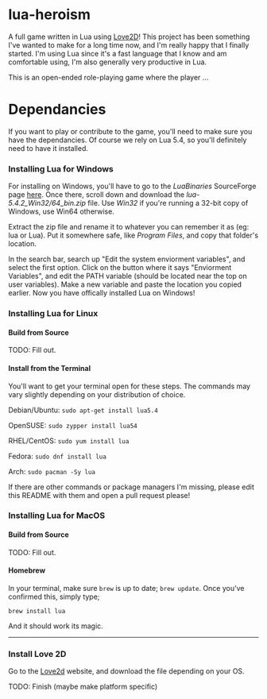 # lua-heroism

<!-- NOTE: UPDATE THIS OPENER WITH OTHER DEPENDANCIES AS NEEDED! -->
A full game written in Lua using [Love2D](https://love2d.org/)! This project has been something I've wanted to make for a long time now, and I'm really happy that I finally started. I'm using Lua since it's a fast language that I know and am comfortable using, I'm also generally very productive in Lua.

This is an open-ended role-playing game where the player ...

# Dependancies

If you want to play or contribute to the game, you'll need to make sure you have the dependancies. Of course we rely on Lua 5.4, so you'll definitely need to have it installed.

### Installing Lua for Windows

For installing on Windows, you'll have to go to the <i>LuaBinaries</i> SourceForge page [here](https://sourceforge.net/projects/luabinaries/files/5.4.2/Tools%20Executables/). Once there, scroll down and download the *lua-5.4.2_Win32/64_bin.zip* file. Use *Win32* if you're running a 32-bit copy of Windows, use Win64 otherwise.

Extract the zip file and rename it to whatever you can remember it as (eg: lua or Lua). Put it somewhere safe, like *Program Files*, and copy that folder's location.

In the search bar, search up "Edit the system enviorment variables", and select the first option. Click on the button where it says "Enviorment Variables", and edit the PATH variable (should be located near the top on user variables). Make a new variable and paste the location you copied earlier. Now you have offically installed Lua on Windows!

### Installing Lua for Linux

#### Build from Source

TODO: Fill out.

#### Install from the Terminal

You'll want to get your terminal open for these steps. The commands may vary slightly depending on your distribution of choice.

Debian/Ubuntu: `sudo apt-get install lua5.4`

OpenSUSE: `sudo zypper install lua54`

RHEL/CentOS: `sudo yum install lua`

Fedora: `sudo dnf install lua`

Arch: `sudo pacman -Sy lua`

If there are other commands or package managers I'm missing, please edit this README with them and open a pull request please!

### Installing Lua for MacOS

#### Build from Source

TODO: Fill out.

#### Homebrew

In your terminal, make sure `brew` is up to date; `brew update`. Once you've confirmed this, simply type;

`brew install lua`

And it should work its magic.

---

<!-- Love2D is required to run the game, I've removed the (for contrib.) portion -->
### Install Love 2D

Go to the [Love2d](https://love2d.org/) website, and download the file depending on your OS.

TODO: Finish (maybe make platform specific)
